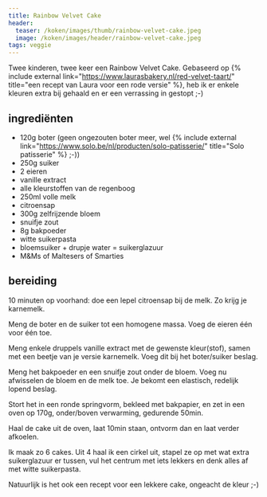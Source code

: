 ```yaml
---
title: Rainbow Velvet Cake
header:
  teaser: /koken/images/thumb/rainbow-velvet-cake.jpeg
  image: /koken/images/header/rainbow-velvet-cake.jpeg
tags: veggie
---
```


Twee kinderen, twee keer een Rainbow Velvet Cake. Gebaseerd op {% include external link="https://www.laurasbakery.nl/red-velvet-taart/" title="een recept van Laura voor een rode versie" %}, heb ik er enkele kleuren extra bij gehaald en er een verrassing in gestopt ;-)

## ingrediënten

* 120g boter (geen ongezouten boter meer, wel {% include external link="https://www.solo.be/nl/producten/solo-patisserie/" title="Solo patisserie" %} ;-))
* 250g suiker
* 2 eieren
* vanille extract
* alle kleurstoffen van de regenboog
* 250ml volle melk
* citroensap
* 300g zelfrijzende bloem
* snuifje zout
* 8g bakpoeder
* witte suikerpasta
* bloemsuiker + drupje water = suikerglazuur
* M&Ms of Maltesers of Smarties

## bereiding

10 minuten op voorhand: doe een lepel citroensap bij de melk. Zo krijg je karnemelk.

Meng de boter en de suiker tot een homogene massa. Voeg de eieren één voor één toe.

Meng enkele druppels vanille extract met de gewenste kleur(stof), samen met een beetje van je versie karnemelk. Voeg dit bij het boter/suiker beslag.

Meng het bakpoeder en een snuifje zout onder de bloem. Voeg nu afwisselen de bloem en de melk toe. Je bekomt een elastisch, redelijk lopend beslag.

Stort het in een ronde springvorm, bekleed met bakpapier, en zet in een oven op 170g, onder/boven verwarming, gedurende 50min.

Haal de cake uit de oven, laat 10min staan, ontvorm dan en laat verder afkoelen.

Ik maak zo 6 cakes. Uit 4 haal ik een cirkel uit, stapel ze op met wat extra suikerglazuur er tussen, vul het centrum met iets lekkers en denk alles af met witte suikerpasta.

Natuurlijk is het ook een recept voor een lekkere cake, ongeacht de kleur ;-) 
